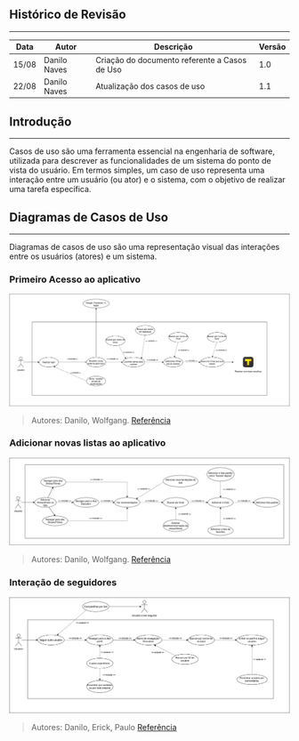 ## Histórico de Revisão
--- 
| Data       | Autor         | Descrição                         | Versão  |
|------------|---------------|-----------------------------------|---------|
| 15/08      |Danilo Naves   | Criação do documento referente a Casos de Uso| 1.0|
| 22/08      | Danilo Naves  | Atualização dos casos de uso     | 1.1       |

## Introdução
--- 
Casos de uso são uma ferramenta essencial na engenharia de software, utilizada para descrever as funcionalidades de um sistema do ponto de vista do usuário. Em termos simples, um caso de uso representa uma interação entre um usuário (ou ator) e o sistema, com o objetivo de realizar uma tarefa específica.

## Diagramas de Casos de Uso
--- 
Diagramas de casos de uso são uma representação visual das interações entre os usuários (atores) e um sistema.

### Primeiro Acesso ao aplicativo

![Primeiro Acesso](../../images/modelagem/Login_tracker.drawio.svg)

> Autores: Danilo, Wolfgang. [Referência](../../Atas/reuniao_13_08.md)

### Adicionar novas listas ao aplicativo

![Adicionando comentários](../../images/modelagem/addnalista_deixar_comentario.drawio.svg)

> Autores: Danilo, Wolfgang. [Referência](../../Atas/reuniao_13_08.md)

### Interação de seguidores

![Interação de seguidores](../../images/modelagem/configuracaoPerfil.drawio.svg)

> Autores: Danilo, Erick, Paulo [Referência](../../Atas/reuniao_13_08.md)






